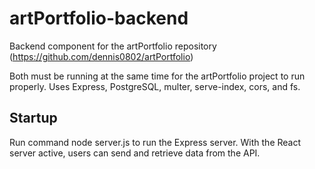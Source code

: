# artPortfolio-backend
Backend component for the artPortfolio repository (https://github.com/dennis0802/artPortfolio)

Both must be running at the same time for the artPortfolio project to run properly. Uses Express, PostgreSQL, multer, serve-index, cors, and fs.

## Startup
Run command node server.js to run the Express server. With the React server active, users can send and retrieve data from the API.